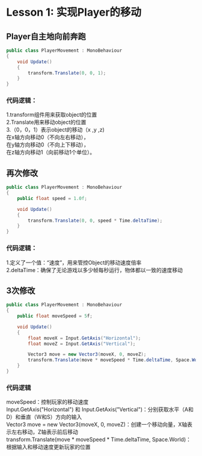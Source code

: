 # Lesson 1: 实现Player的移动
## Player自主地向前奔跑
```C#
public class PlayerMovement : MonoBehaviour
{
    void Update()
    {
        transform.Translate(0, 0, 1);
    }
}
```
### 代码逻辑：  
1.transform组件用来获取object的位置  
2.Translate用来移动object的位置  
3.（0，0，1）表示object的移动（x ,y ,z)  
在x轴方向移动0（不向左右移动），  
在y轴方向移动0（不向上下移动），  
在z轴方向移动1（向前移动1个单位）。  

## 再次修改
```C#
public class PlayerMovement : MonoBehaviour
{
    public float speed = 1.0f;

    void Update()
    {
        transform.Translate(0, 0, speed * Time.deltaTime);
    }
}
```
### 代码逻辑：  
1.定义了一个值：“速度”，用来管控Object的移动速度倍率  
2.deltaTime：确保了无论游戏以多少帧每秒运行，物体都以一致的速度移动  

## 3次修改
```C#
public class PlayerMovement : MonoBehaviour
{
    public float moveSpeed = 5f;

    void Update()
    {
        float moveX = Input.GetAxis("Horizontal");
        float moveZ = Input.GetAxis("Vertical");

        Vector3 move = new Vector3(moveX, 0, moveZ);
        transform.Translate(move * moveSpeed * Time.deltaTime, Space.World);
    }
}
```
### 代码逻辑
moveSpeed：控制玩家的移动速度    
Input.GetAxis("Horizontal") 和 Input.GetAxis("Vertical")：分别获取水平（A和D）和垂直（W和S）方向的输入   
Vector3 move = new Vector3(moveX, 0, moveZ)：创建一个移动向量，X轴表示左右移动，Z轴表示前后移动   
transform.Translate(move * moveSpeed * Time.deltaTime, Space.World)：根据输入和移动速度更新玩家的位置   
